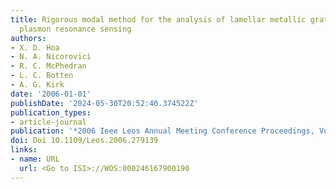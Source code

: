 ```yaml
---
title: Rigorous modal method for the analysis of lamellar metallic gratings for surface
  plasmon resonance sensing
authors:
- X. D. Hoa
- N. A. Nicorovici
- R. C. McPhedran
- L. C. Botten
- A. G. Kirk
date: '2006-01-01'
publishDate: '2024-05-30T20:52:40.374522Z'
publication_types:
- article-journal
publication: '*2006 Ieee Leos Annual Meeting Conference Proceedings, Vols 1 and 2*'
doi: Doi 10.1109/Leos.2006.279139
links:
- name: URL
  url: <Go to ISI>://WOS:000246167900190
---
```

